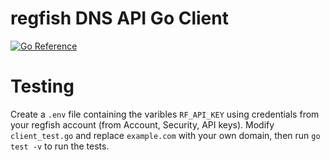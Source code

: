 # regfish DNS API Go Client

[![Go Reference](https://pkg.go.dev/badge/test.svg)](https://pkg.go.dev/github.com/libdns/regfish)

# Testing

Create a `.env` file containing the varibles `RF_API_KEY` using credentials from your regfish account (from Account, Security, API keys). Modify `client_test.go` and replace `example.com` with your own domain, then run `go test -v` to run the tests.